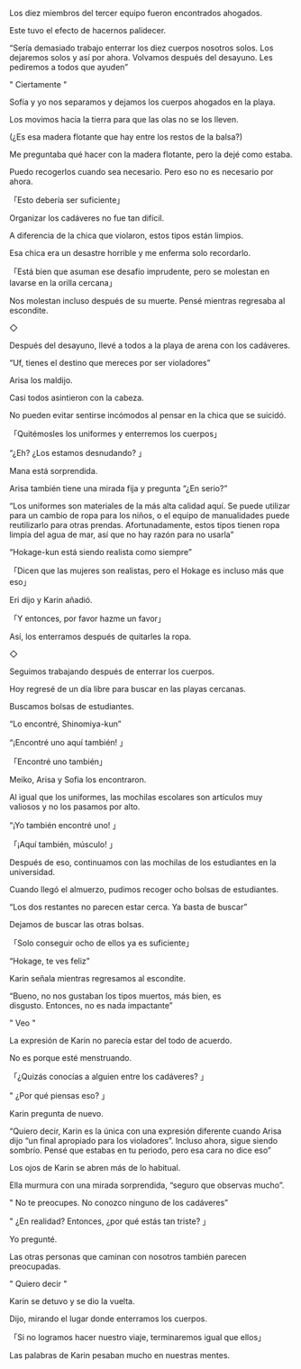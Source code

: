 
Los diez miembros del tercer equipo fueron encontrados ahogados.

Este tuvo el efecto de hacernos palidecer.

“Sería demasiado trabajo enterrar los diez cuerpos nosotros solos. Los dejaremos solos y así por ahora. Volvamos después del desayuno. Les pediremos a todos que ayuden”

" Ciertamente "

Sofía y yo nos separamos y dejamos los cuerpos ahogados en la playa.

Los movimos hacia la tierra para que las olas no se los lleven.

(¿Es esa madera flotante que hay entre los restos de la balsa?)

Me preguntaba qué hacer con la madera flotante, pero la dejé como estaba.

Puedo recogerlos cuando sea necesario. Pero eso no es necesario por ahora.

「Esto debería ser suficiente」

Organizar los cadáveres no fue tan difícil.

A diferencia de la chica que violaron, estos tipos están limpios.

Esa chica era un desastre horrible y me enferma solo recordarlo.

「Está bien que asuman ese desafío imprudente, pero se molestan en lavarse en la orilla cercana」

Nos molestan incluso después de su muerte. Pensé mientras regresaba al escondite.

◇

Después del desayuno, llevé a todos a la playa de arena con los cadáveres.

“Uf, tienes el destino que mereces por ser violadores”

Arisa los maldijo.

Casi todos asintieron con la cabeza.

No pueden evitar sentirse incómodos al pensar en la chica que se suicidó.

「Quitémosles los uniformes y enterremos los cuerpos」

“¿Eh? ¿Los estamos desnudando? 」

Mana está sorprendida.

Arisa también tiene una mirada fija y pregunta “¿En serio?”

“Los uniformes son materiales de la más alta calidad aquí. Se puede utilizar para un cambio de ropa para los niños, o el equipo de manualidades puede reutilizarlo para otras prendas. Afortunadamente, estos tipos tienen ropa limpia del agua de mar, así que no hay razón para no usarla”

“Hokage-kun está siendo realista como siempre”

「Dicen que las mujeres son realistas, pero el Hokage es incluso más que eso」

Eri dijo y Karin añadió.

「Y entonces, por favor hazme un favor」

Así, los enterramos después de quitarles la ropa.

◇

Seguimos trabajando después de enterrar los cuerpos.

Hoy regresé de un día libre para buscar en las playas cercanas.

Buscamos bolsas de estudiantes.

“Lo encontré, Shinomiya-kun”

“¡Encontré uno aquí también! 」

「Encontré uno también」

Meiko, Arisa y Sofia los encontraron.

Al igual que los uniformes, las mochilas escolares son artículos muy valiosos y no los pasamos por alto.

“¡Yo también encontré uno! 」

「¡Aquí también, músculo! 」

Después de eso, continuamos con las mochilas de los estudiantes en la universidad.

Cuando llegó el almuerzo, pudimos recoger ocho bolsas de estudiantes.

“Los dos restantes no parecen estar cerca. Ya basta de buscar”

Dejamos de buscar las otras bolsas.

「Solo conseguir ocho de ellos ya es suficiente」

“Hokage, te ves feliz”

Karin señala mientras regresamos al escondite.

“Bueno, no nos gustaban los tipos muertos, más bien, es disgusto. Entonces, no es nada impactante”

" Veo "

La expresión de Karin no parecía estar del todo de acuerdo.

No es porque esté menstruando.

「¿Quizás conocías a alguien entre los cadáveres? 」

" ¿Por qué piensas eso? 」

Karin pregunta de nuevo.

“Quiero decir, Karin es la única con una expresión diferente cuando Arisa dijo “un final apropiado para los violadores”. Incluso ahora, sigue siendo sombrío. Pensé que estabas en tu periodo, pero esa cara no dice eso”

Los ojos de Karin se abren más de lo habitual.

Ella murmura con una mirada sorprendida, “seguro que observas mucho”.

" No te preocupes. No conozco ninguno de los cadáveres”

" ¿En realidad? Entonces, ¿por qué estás tan triste? 」

Yo pregunté.

Las otras personas que caminan con nosotros también parecen preocupadas.

" Quiero decir "

Karin se detuvo y se dio la vuelta.

Dijo, mirando el lugar donde enterramos los cuerpos.

「Si no logramos hacer nuestro viaje, terminaremos igual que ellos」

Las palabras de Karin pesaban mucho en nuestras mentes.
